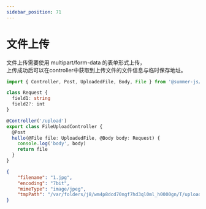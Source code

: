 ```yaml
---
sidebar_position: 71
---
```


# 文件上传

文件上传需要使用 multipart/form-data 的表单形式上传，<br/>
上传成功后可以在controller中获取到上传文件的文件信息与临时保存地址。


```ts
import { Controller, Post, UploadedFile, Body, File } from '@summer-js/summer'

class Request {
  field1: string
  field2?: int
}

@Controller('/upload')
export class FileUploadController {
  @Post
  hello(@File file: UploadedFile, @Body body: Request) {
    console.log('body', body)
    return file
  }
}

```

```json title="服务器返回"
{
    "filename": "1.jpg",
    "encoding": "7bit",
    "mimeType": "image/jpeg",
    "tmpPath": "/var/folders/j8/wm4p8dcd70ngf7hd3ql0ml_h0000gn/T/upload-ed2f42075fa6d7c8970c5284dc154937"
}
```

